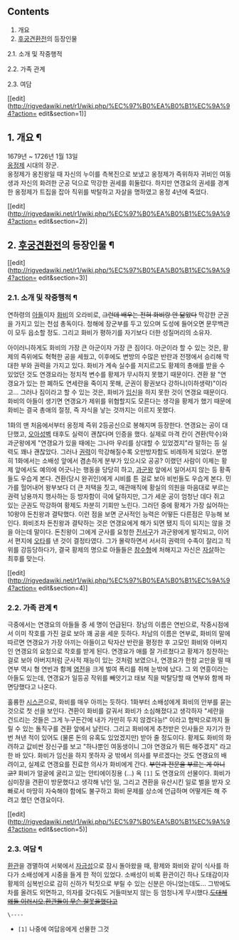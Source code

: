## Contents

    

1. 개요 
2. [후궁견환전](%ED%9B%84%EA%B6%81%EA%B2%AC%ED%99%98%EC%A0%84.md)의 등장인물 
    

2.1. 소개 및 작중행적

2.2. 가족 관계

2.3. 여담

[[edit](http://rigvedawiki.net/r1/wiki.php/%EC%97%B0%EA%B0%B1%EC%9A%94?action=
edit&section=1)]

## 1. 개요 ¶

1679년 ~ 1726년 1월 13일  
[옹정제](%EC%98%B9%EC%A0%95%EC%A0%9C.md) 시대의 장군.  
옹정제가 옹친왕일 때 자신의 누이를 측복진으로 보냈고 옹정제가 즉위하자 귀비인 여동생과 자신의 화려한 군공 덕으로 막강한 권세를 휘둘렀다.
하지만 연갱요의 권세를 경계한 옹정제가 트집을 잡아 직위를 박탈하고 자살을 명하였고 옹정 4년에 죽었다.

[[edit](http://rigvedawiki.net/r1/wiki.php/%EC%97%B0%EA%B0%B1%EC%9A%94?action=
edit&section=2)]

## 2. [후궁견환전](%ED%9B%84%EA%B6%81%EA%B2%AC%ED%99%98%EC%A0%84.md)의 등장인물 ¶

[[edit](http://rigvedawiki.net/r1/wiki.php/%EC%97%B0%EA%B0%B1%EC%9A%94?action=
edit&section=3)]

### 2.1. 소개 및 작중행적 ¶

연하령의 [아들](%EC%95%84%EB%93%A4.md)이자 [화비](%ED%99%94%EB%B9%84.md)의 오라비로,
<del>그런데 배우는 전혀 화비랑 안 닮았다</del> 막강한 군권을 가지고 있는 천섬 총독이다. 청해에 장군부를 두고 있으며 도성에
들어오면 문무백관이 모두 읍소할 정도. 그리고 화비가 평하기를 자기보다 더한 성질머리의 소유자.

  

아이러니하게도 화비의 가장 큰 아군이자 가장 큰 짐이다. 아군이라 할 수 있는 것은, 황제의 즉위에도 혁혁한 공을 세웠고, 이후에도 변방의
수많은 반란과 전쟁에서 승리해 막대한 부와 권력을 가지고 있다. 화비가 계속 실수를 저지르고도 황제의 총애를 받을 수 있었던 것도 연갱요라는
정치적 변수를 황제가 무시하지 못했기 때문이다. 견환 왈 "연갱요가 있는 한 폐하도 연세란을 죽이지 못해, 군권이 황권보다
강하니(이하생략)"이라고... 그러나 짐이라고 할 수 있는 것은, 화비가 [임신](%EC%9E%84%EC%8B%A0.md)을 하지 못한
것이 연갱요 때문이다. 화비의 아들이 생기면 연갱요가 제위를 위협할지도 모른다는 생각을 황제가 했기 때문에 화비는 결국 총애의 절정, 즉
자식을 낳는 것까지는 이르지 못했다.

  

1화의 맨 처음에서부터 옹정제 즉위 2등공신으로 봉해지며 등장한다. 연갱요는 공이 대단했고, [오아성벽](%EC%98%A4%EC%95%84%20%EC%84%B1%EB%B2%BD.md) 태후도 실력이 괜찮다며 인증을 했다. 실제로 마격
칸이 견환(막수)와 과군왕에게 "연갱요가 있을 때에는 그나마 우리를 상대할 수 있었겠지"라 말하는 등 실력도 꽤나 괜찮았다. 그러나
[권력](%EA%B6%8C%EB%A0%A5.md)이 막강해질수록 오만방자함도 비례하게 되었다. 분명히 1화에서는 소배성 앞에서 겸손하게
분부가 있으시오 공공? 이랬던 사람이 이제는 황제 앞에서도 예의에 어긋나는 행동을 당당히 하고,
[과군왕](%EA%B3%BC%EA%B5%B0%EC%99%95.md) 앞에서 일어서지 않는 등 황족들도 우습게 본다. 견환(당시
완귀인)에게 시비를 튼 걸로 보아 비빈들도 우습게 본다. 민가를 헐어내어 왕부보다 더 큰 저택을 짓고, 매관매직에 황실의 의원을 마음대로
부르는 권력 남용까지 행사하는 등 방자함이 극에 달하지만, 그가 세운 공이 엄청난 데다 쥐고 있는 군권도 막강하여 황제도 차분히 기회만
노린다. 그러던 중에 황제가 가장 싫어하는 10왕야 돈친왕과 결탁했다. 이런 점을 보면 군사적인 능력은 어떻든 다른점은 무능해 보인다.
화비조차 돈친왕과 결탁하는 것은 연갱요에게 해가 되면 됐지 득이 되지는 않을 것을 아는데 말이다. 돈친왕이 그에게 군사를 요청한
[전서구](%EC%A0%84%EC%84%9C%EA%B5%AC.md)가 과군왕에게 발각되고, 이어서 편지에
[오타](%EC%98%A4%ED%83%80.md)를 낸 것이 결정타였다. 그가 몰락하면서 서서히 권력의 수족이 잘리고 직위를
강등당하다가, 결국 황제의 명으로 아들들은 [참수형](%EC%B0%B8%EC%88%98%ED%98%95.md)에 처해지고 자신은
[자살](%EC%9E%90%EC%82%B4.md)하는 최후를 맞는다.

[[edit](http://rigvedawiki.net/r1/wiki.php/%EC%97%B0%EA%B0%B1%EC%9A%94?action=
edit&section=4)]

### 2.2. 가족 관계 ¶

극중에서는 연갱요의 아들들 중 세 명이 언급된다. 장남의 이름은 연빈으로, 작중시점에서 이미 작호를 가진 걸로 보아 꽤 공을 세운 듯하다.
차남의 이름은 연부로, 화비의 말에 따르면 연갱요가 가장 아끼는 아들이고 탁자산 반란을 평정한 후 고모인 화비와 아버지인 연갱요의 요청으로
작호를 받게 된다. 연갱요가 애를 잘 가르쳤다고 황제가 칭찬하는 걸로 보아 아버지처럼 군사적 재능이 있는 것처럼 보였으나, 연갱요가 한참
교만을 떨 때 연부 역시 형 연빈과 함께 [염전](%EC%97%BC%EC%A0%84.md)을 크게 벌여 폭리를 취해 눈밖에 났다. 그
외 연흥이라는 아들도 있는데, 연갱요가 일등공 작위를 빼앗기고 태보 직을 박탈당할 때 연부와 함께 파면당했다고 나온다.

  

훌륭한 [시스콘](%EC%8B%9C%EC%8A%A4%EC%BD%98.md)으로, 화비를 매우 아끼는 듯하다. 1화부터 소배성에게 화비의
안부를 묻는 것으로 첫 선을 보인다. 견환이 화비를 갈궈서 화비가 소심해졌다고 생각하자 "세란을 건드리는 것들은 그게 누구든간에 내가 가만히
두지 않겠다능!" 이라고 협박으로까지 들릴 수 있는 돌직구를 견환 앞에서 날린다. 그리고 화비에게 추천받은 인사들은 자기가 한 번 쳐낸 적이
있어도 (물론 돈의 유혹도 있었겠지만) 받아 줄 정도이다. 황제도 화비의 화려하고 값비싼 장신구를 보고 "하나뿐인 여동생이니 그야 연갱요가
뭐든 해주겠지" 라고 한 바 있다. 화비가 임신을 하지 못하자 궁 밖에서 의사를 부르겠다는 것도 연갱요의 배려이고, 실제로 연갱요를 진료한
의사가 화비에게 간다. <del>부인과 전문을 부르는 게 아니고?</del> 화비가 얼굴에 굴리고 있는 안티에이징용 (...) 옥 `[1]`
도 연갱요의 선물이다. 화비가 심미장을 견환이 방문했다고 생각해 낚인 일, 그리고 견환을 유산시킨 일로 벌을 받자 오빠로서 마땅히 자숙해야
함에도 불구하고 화비 문제를 상소에 언급하며 어떻게든 해 주려고 했던 연갱요이다.

[[edit](http://rigvedawiki.net/r1/wiki.php/%EC%97%B0%EA%B0%B1%EC%9A%94?action=
edit&section=5)]

### 2.3. 여담 ¶

[환관](%ED%99%98%EA%B4%80.md)을 경멸하여 서북에서
[자금성](%EC%9E%90%EA%B8%88%EC%84%B1.md)으로 잠시 돌아왔을 때, 황제와 화비와 같이 식사를 하다가 소배성에게
시중을 들게 한 적이 있었다. 소배성이 비록 환관이긴 하나 도태감이자 황제의 심복빈으로 감히 신하가 턱짓으로 부릴 수 있는 신분은
아니었는데도... 그밖에도 차를 올려도 외면하고, 의자를 갖다줘도 거들떠보지 않는 등 엄청나게 무시했다.<del>[도대체 왜들 이러시오,환관들이 무슨 잘못을했다고](%EC%8B%AC%EC%98%81%28%EC%95%BC%EC%9D%B8%EC%8B%9C%EB%8C%80%29.md)</del>

`\----`

  * `[1]` 나중에 여답응에게 선물한 그것

